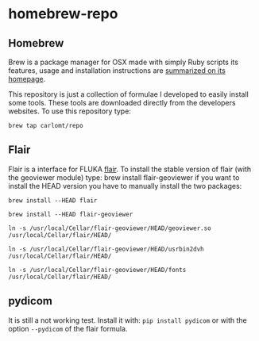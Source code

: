 # homebrew-repo

## Homebrew

Brew is a package manager for OSX made with simply Ruby scripts
its features, usage and installation instructions are [summarized on its homepage][brew].

This repository is just a collection of formulae I developed to easily install some tools.
These tools are downloaded directly from the developers websites.
To use this repository type:

`brew tap carlomt/repo`


## Flair

Flair is a interface for FLUKA [flair].
To install the stable version of flair (with the geoviewer module) type:
brew install flair-geoviewer
if you want to install the HEAD version you have to manually install the two packages:

`brew install --HEAD flair`

`brew install --HEAD flair-geoviewer`

`ln -s /usr/local/Cellar/flair-geoviewer/HEAD/geoviewer.so  /usr/local/Cellar/flair/HEAD/`

`ln -s /usr/local/Cellar/flair-geoviewer/HEAD/usrbin2dvh  /usr/local/Cellar/flair/HEAD/`

`ln -s /usr/local/Cellar/flair-geoviewer/HEAD/fonts  /usr/local/Cellar/flair/HEAD/`


## pydicom
It is still a not working test. Install it with:
`pip install pydicom`
or with the option `--pydicom` of the flair formula.


[brew]:http://brew.sh
[flair]:http://www.fluka.org/flair/index.html